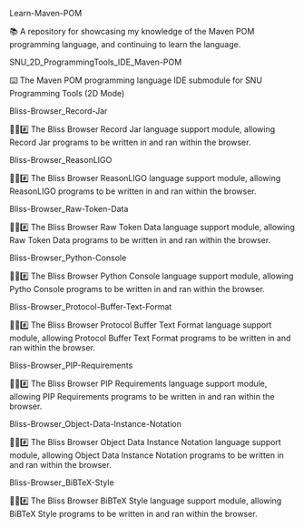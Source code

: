 
Learn-Maven-POM

📚️ A repository for showcasing my knowledge of the Maven POM programming language, and continuing to learn the language. 

SNU_2D_ProgrammingTools_IDE_Maven-POM

⌨️ The Maven POM programming language IDE submodule for SNU Programming Tools (2D Mode)

Bliss-Browser_Record-Jar

🌳️🌐️#️⃣️ The Bliss Browser Record Jar language support module, allowing Record Jar programs to be written in and ran within the browser.

Bliss-Browser_ReasonLIGO

🌳️🌐️#️⃣️ The Bliss Browser ReasonLIGO language support module, allowing ReasonLIGO programs to be written in and ran within the browser.

Bliss-Browser_Raw-Token-Data

🌳️🌐️#️⃣️ The Bliss Browser Raw Token Data language support module, allowing Raw Token Data programs to be written in and ran within the browser.

Bliss-Browser_Python-Console

🌳️🌐️#️⃣️ The Bliss Browser Python Console language support module, allowing Pytho Console programs to be written in and ran within the browser.

Bliss-Browser_Protocol-Buffer-Text-Format

🌳️🌐️#️⃣️ The Bliss Browser Protocol Buffer Text Format language support module, allowing Protocol Buffer Text Format programs to be written in and ran within the browser.

Bliss-Browser_PIP-Requirements

🌳️🌐️#️⃣️ The Bliss Browser PIP Requirements language support module, allowing PIP Requirements programs to be written in and ran within the browser.

Bliss-Browser_Object-Data-Instance-Notation

🌳️🌐️#️⃣️ The Bliss Browser Object Data Instance Notation language support module, allowing Object Data Instance Notation programs to be written in and ran within the browser.

Bliss-Browser_BiBTeX-Style

🌳️🌐️#️⃣️ The Bliss Browser BiBTeX Style language support module, allowing BiBTeX Style programs to be written in and ran within the browser.

